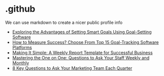 # .github
We can use markdown to create a nicer public profile info
 <!-- BLOG-POST-LIST:START -->
- [Exploring the Advantages of Setting Smart Goals Using Goal-Setting Software](https://blog.weekdone.com/setting-smart-goals-software/)
- [How to Measure Success? Choose From Top 15 Goal-Tracking Software Platforms](https://blog.weekdone.com/best-goal-tracking-software/)
- [Making It Simple: A Weekly Report Template for Successful Business](https://blog.weekdone.com/weekly-report-template/)
- [Mastering the One on One: Questions to Ask Your Staff Weekly and Monthly](https://blog.weekdone.com/one-on-one-questions-to-ask-your-staff/)
- [8 Key Questions to Ask Your Marketing Team Each Quarter](https://blog.weekdone.com/marketing-team-questions/)
<!-- BLOG-POST-LIST:END -->
